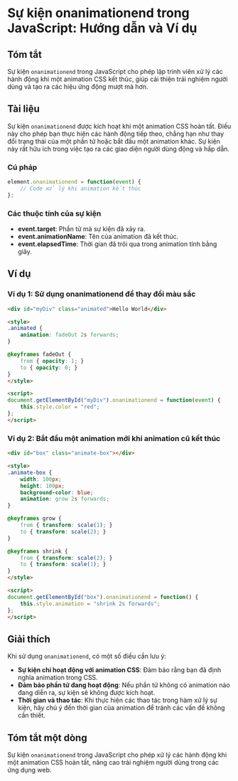<!--
Meta Description: # Sự kiện onanimationend trong JavaScript: Hướng dẫn và Ví dụ ## Tóm tắt Sự kiện `onanimationend` trong JavaScript cho phép lập trình viên xử lý các h...
Meta Keywords: animation, kiện, onanimationend, các, trong
-->

# Sự kiện onanimationend trong JavaScript: Hướng dẫn và Ví dụ

## Tóm tắt
Sự kiện `onanimationend` trong JavaScript cho phép lập trình viên xử lý các hành động khi một animation CSS kết thúc, giúp cải thiện trải nghiệm người dùng và tạo ra các hiệu ứng động mượt mà hơn.

## Tài liệu
Sự kiện `onanimationend` được kích hoạt khi một animation CSS hoàn tất. Điều này cho phép bạn thực hiện các hành động tiếp theo, chẳng hạn như thay đổi trạng thái của một phần tử hoặc bắt đầu một animation khác. Sự kiện này rất hữu ích trong việc tạo ra các giao diện người dùng động và hấp dẫn.

### Cú pháp
```javascript
element.onanimationend = function(event) {
    // Code xử lý khi animation kết thúc
};
```

### Các thuộc tính của sự kiện
- **event.target**: Phần tử mà sự kiện đã xảy ra.
- **event.animationName**: Tên của animation đã kết thúc.
- **event.elapsedTime**: Thời gian đã trôi qua trong animation tính bằng giây.

## Ví dụ
### Ví dụ 1: Sử dụng onanimationend để thay đổi màu sắc
```html
<div id="myDiv" class="animated">Hello World</div>

<style>
.animated {
    animation: fadeOut 2s forwards;
}

@keyframes fadeOut {
    from { opacity: 1; }
    to { opacity: 0; }
}
</style>

<script>
document.getElementById("myDiv").onanimationend = function(event) {
    this.style.color = "red";
};
</script>
```

### Ví dụ 2: Bắt đầu một animation mới khi animation cũ kết thúc
```html
<div id="box" class="animate-box"></div>

<style>
.animate-box {
    width: 100px;
    height: 100px;
    background-color: blue;
    animation: grow 2s forwards;
}

@keyframes grow {
    from { transform: scale(1); }
    to { transform: scale(2); }
}

@keyframes shrink {
    from { transform: scale(2); }
    to { transform: scale(1); }
}
</style>

<script>
document.getElementById("box").onanimationend = function() {
    this.style.animation = "shrink 2s forwards";
};
</script>
```

## Giải thích
Khi sử dụng `onanimationend`, có một số điều cần lưu ý:
- **Sự kiện chỉ hoạt động với animation CSS**: Đảm bảo rằng bạn đã định nghĩa animation trong CSS.
- **Đảm bảo phần tử đang hoạt động**: Nếu phần tử không có animation nào đang diễn ra, sự kiện sẽ không được kích hoạt.
- **Thời gian và thao tác**: Khi thực hiện các thao tác trong hàm xử lý sự kiện, hãy chú ý đến thời gian của animation để tránh các vấn đề không cần thiết.

## Tóm tắt một dòng
Sự kiện `onanimationend` trong JavaScript cho phép xử lý các hành động khi một animation CSS hoàn tất, nâng cao trải nghiệm người dùng trong các ứng dụng web.